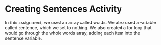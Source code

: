# Creating Sentences Activity
In this assignment, we used an array called words.  We also used a variable called sentence, which we set to nothing.  We also created a for loop that would go through the whole words array, adding each item into the sentence variable.